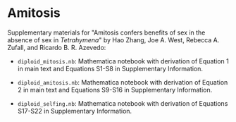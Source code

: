 # Amitosis

Supplementary materials for "Amitosis confers benefits of sex in the absence of sex in *Tetrahymena*" by Hao Zhang, Joe A. West, Rebecca A. Zufall, and Ricardo B. R. Azevedo:

* `diploid_mitosis.nb`: Mathematica notebook with derivation of Equation 1 in main text and Equations S1-S8 in Supplementary Information.

* `diploid_amitosis.nb`: Mathematica notebook with derivation of Equation 2 in main text and Equations S9-S16 in Supplementary Information.

* `diploid_selfing.nb`: Mathematica notebook with derivation of Equations S17-S22 in Supplementary Information. 